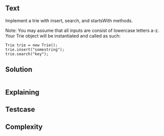 ## Text
Implement a trie with insert, search, and startsWith methods.

Note:
You may assume that all inputs are consist of lowercase letters a-z.
Your Trie object will be instantiated and called as such:

```
Trie trie = new Trie();
trie.insert("somestring");
trie.search("key");
```

## Solution
```javascript
```

## Explaining

## Testcase

## Complexity

